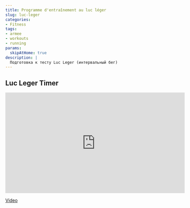 ```yaml
---
title: Programme d'entraînement au luc léger
slug: luc-leger
categories:
- Fitness
tags:
- armee
- workouts
- running
params:
  skipAtHome: true
description: |
  Подготовка к тесту Luc Leger (интервальный бег)
---
```

## Luc Leger Timer

<iframe width="560" height="315" src="https://www.youtube.com/embed/gVp9kx8RKH0?si=tQ3briZGv5e71uMs" title="YouTube video player" frameborder="0" allow="accelerometer; autoplay; clipboard-write; encrypted-media; gyroscope; picture-in-picture; web-share" referrerpolicy="strict-origin-when-cross-origin" allowfullscreen></iframe>

[Video](https://youtu.be/gVp9kx8RKH0?si=tQ3briZGv5e71uMs)

